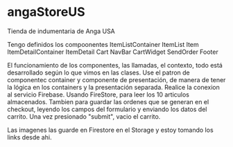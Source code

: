# angaStoreUS
Tienda de indumentaria de Anga USA

Tengo definidos los compoonentes
ItemListContainer
ItemList
Item
ItemDetailContainer
ItemDetail
Cart
NavBar
CartWidget
SendOrder
Footer

El funcionamiento de los componentes, las llamadas, el contexto, todo está desarrollado según lo que vimos en las clases.
Use el patron de componentec container y componente de presentación, de manera de tener la lógica en los containers y la presentación separada.
Realice la conexion al servicio Firebase. Usando FireStore, para leer los 10 articulos almacenados. Tambien para guardar las ordenes que se generan en el checkout, leyendo los campos del formulario y enviando
los datos del carrito. Una vez presionado "submit", vacio el carrito.

Las imagenes las guarde en Firestore en el Storage y estoy tomando los links desde ahi.
